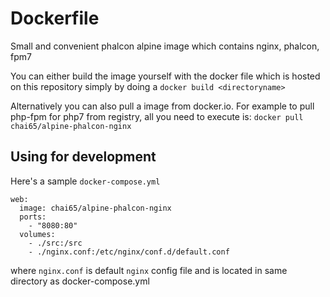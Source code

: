 # Dockerfile

Small and convenient phalcon alpine image which contains nginx, phalcon, fpm7 

You can either build the image yourself with the docker file which is hosted on this repository simply by doing a `docker build <directoryname>`

Alternatively you can also pull a image from docker.io. For example to pull php-fpm for php7 from registry, all you need to execute is: `docker pull chai65/alpine-phalcon-nginx`


## Using for development

Here's a sample `docker-compose.yml`

```
web:
  image: chai65/alpine-phalcon-nginx
  ports:
    - "8080:80"
  volumes:
    - ./src:/src
    - ./nginx.conf:/etc/nginx/conf.d/default.conf

```
where `nginx.conf` is default `nginx` config file and is located in same directory as docker-compose.yml
